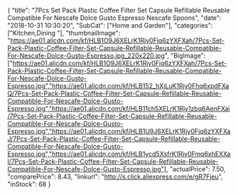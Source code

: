 {
	"title": "7Pcs Set Pack Plastic Coffee Filter Set Capsule Refillable Reusable Compatible For Nescafe Dolce Gusto Espresso Nescafe Spoons",
	"date": "2018-10-31 10:30:20",
	"SubCat": ["Home and Garden"],
	"categories": ["Kitchen,Dining "],
	"thumbnailImage": "https://ae01.alicdn.com/kf/HLB1O9J6XELrK1Rjy0Fjq6zYXFXah/7Pcs-Set-Pack-Plastic-Coffee-Filter-Set-Capsule-Refillable-Reusable-Compatible-For-Nescafe-Dolce-Gusto-Espresso.jpg_220x220.jpg",
	"BigImage": ["https://ae01.alicdn.com/kf/HLB1O9J6XELrK1Rjy0Fjq6zYXFXah/7Pcs-Set-Pack-Plastic-Coffee-Filter-Set-Capsule-Refillable-Reusable-Compatible-For-Nescafe-Dolce-Gusto-Espresso.jpg","https://ae01.alicdn.com/kf/HLB152_hXjLuK1Rjy0Fhq6xpdFXaQ/7Pcs-Set-Pack-Plastic-Coffee-Filter-Set-Capsule-Refillable-Reusable-Compatible-For-Nescafe-Dolce-Gusto-Espresso.jpg","https://ae01.alicdn.com/kf/HLB11ch5XELrK1Rjy1zbq6AenFXai/7Pcs-Set-Pack-Plastic-Coffee-Filter-Set-Capsule-Refillable-Reusable-Compatible-For-Nescafe-Dolce-Gusto-Espresso.jpg","https://ae01.alicdn.com/kf/HLB1U9J6XELrK1Rjy0Fjq6zYXFXaJ/7Pcs-Set-Pack-Plastic-Coffee-Filter-Set-Capsule-Refillable-Reusable-Compatible-For-Nescafe-Dolce-Gusto-Espresso.jpg","https://ae01.alicdn.com/kf/HLB1ycd5XsfrK1Rjy0Fmq6xhEXXal/7Pcs-Set-Pack-Plastic-Coffee-Filter-Set-Capsule-Refillable-Reusable-Compatible-For-Nescafe-Dolce-Gusto-Espresso.jpg"],
	"actualPrice": 7.50,
	"comparePrice": 8.43,
	"linkurl": "http://s.click.aliexpress.com/e/gR7Fjeu",
	"inStock": 68
}
